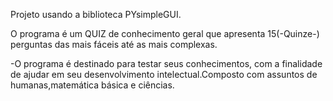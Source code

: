 Projeto usando a biblioteca PYsimpleGUI.

O programa é um QUIZ de conhecimento geral que apresenta 15(-Quinze-) perguntas das mais fáceis até as mais complexas.

-O programa é destinado para testar seus conhecimentos, com a finalidade de ajudar em seu desenvolvimento intelectual.Composto com assuntos de humanas,matemática básica e ciências.





